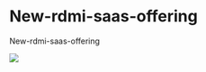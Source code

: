 # New-rdmi-saas-offering
New-rdmi-saas-offering


<a href="https://portal.azure.com/#create/Microsoft.Template/uri/https://raw.githubusercontent.com%2Fprasanth123n%2FNew-rdmi-saas-offering%2Fmaster%2Fazuredeploy.json" target="_blank">
    <img src="http://azuredeploy.net/deploybutton.png"/>
